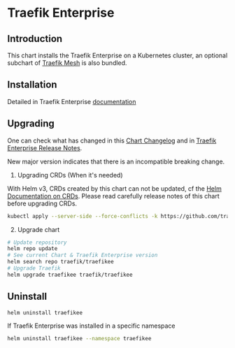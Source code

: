 # Traefik Enterprise

## Introduction

This chart installs the Traefik Enterprise on a Kubernetes cluster, an optional subchart of [Traefik Mesh](https://github.com/traefik/mesh-helm-chart) is also bundled.

## Installation

Detailed in Traefik Enterprise [documentation](https://doc.traefik.io/traefik-enterprise/installing/kubernetes/helm/)

## Upgrading

One can check what has changed in this [Chart Changelog](./traefikee/Changelog.md) and in [Traefik Enterprise Release Notes](https://doc.traefik.io/traefik-enterprise/kb/release-notes/).

New major version indicates that there is an incompatible breaking change.

1. Upgrading CRDs (When it's needed)

With Helm v3, CRDs created by this chart can not be updated, cf the [Helm Documentation on CRDs](https://helm.sh/docs/chart_best_practices/custom_resource_definitions). Please read carefully release notes of this chart before upgrading CRDs.

```bash
kubectl apply --server-side --force-conflicts -k https://github.com/traefik/traefik-hub-helm-chart/traefik-hub/crds/
```

2. Upgrade chart

```bash
# Update repository
helm repo update
# See current Chart & Traefik Enterprise version
helm search repo traefik/traefikee
# Upgrade Traefik
helm upgrade traefikee traefik/traefikee
```

## Uninstall

```bash
helm uninstall traefikee
```
If Traefik Enterprise was installed in a specific namespace

```bash
helm uninstall traefikee --namespace traefikee
```
